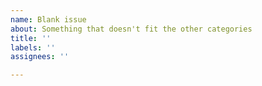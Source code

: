 ```yaml
---
name: Blank issue
about: Something that doesn't fit the other categories
title: ''
labels: ''
assignees: ''

---
```

